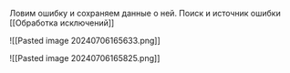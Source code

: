 Ловим ошибку и сохраняем данные о ней.
Поиск и источник ошибки
[[Обработка исключений]]


![[Pasted image 20240706165633.png]]

![[Pasted image 20240706165825.png]]